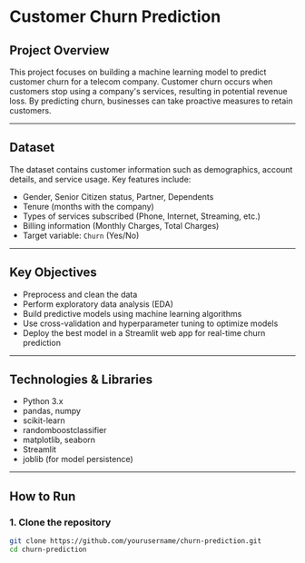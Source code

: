 # Customer Churn Prediction

## Project Overview
This project focuses on building a machine learning model to predict customer churn for a telecom company. Customer churn occurs when customers stop using a company's services, resulting in potential revenue loss. By predicting churn, businesses can take proactive measures to retain customers.

---

## Dataset
The dataset contains customer information such as demographics, account details, and service usage. Key features include:

- Gender, Senior Citizen status, Partner, Dependents
- Tenure (months with the company)
- Types of services subscribed (Phone, Internet, Streaming, etc.)
- Billing information (Monthly Charges, Total Charges)
- Target variable: `Churn` (Yes/No)

---

## Key Objectives
- Preprocess and clean the data
- Perform exploratory data analysis (EDA)
- Build predictive models using machine learning algorithms
- Use cross-validation and hyperparameter tuning to optimize models
- Deploy the best model in a Streamlit web app for real-time churn prediction

---

## Technologies & Libraries
- Python 3.x
- pandas, numpy
- scikit-learn
- randomboostclassifier
- matplotlib, seaborn
- Streamlit
- joblib (for model persistence)

---

## How to Run

### 1. Clone the repository
```bash
git clone https://github.com/yourusername/churn-prediction.git
cd churn-prediction

